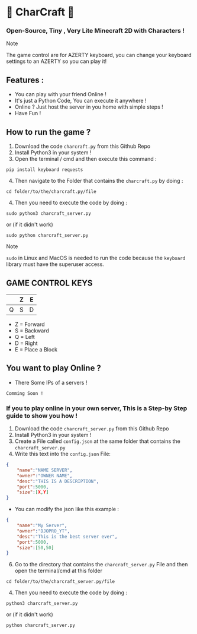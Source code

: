 # 🧱 CharCraft 🧱
### Open-Source, Tiny , Very Lite Minecraft 2D with Characters !

> [!NOTE]
> The game control are for AZERTY keyboard, you can change your keyboard settings to an AZERTY so you can play it!

## Features :
- You can play with your friend Online !
- It's just a Python Code, You can execute it anywhere !
- Online ? Just host the server in you home with simple steps !
- Have Fun !

## How to run the game ?
1. Download the code `charcraft.py` from this Github Repo
2. Install Python3 in your system !
3. Open the terminal / cmd and then execute this command :
```
pip install keyboard requests
```
4. Then navigate to the Folder that contains the `charcraft.py` by doing :
```
cd folder/to/the/charcraft.py/file
```
4. Then you need to execute the code by doing :
```
sudo python3 charcraft_server.py
```
or (if it didn't work)
```
sudo python charcraft_server.py
```
> [!NOTE]
> `sudo` in Linux and MacOS is needed to run the code because the `keyboard` library must have the superuser access.

## GAME CONTROL KEYS

|     | Z |  E | 
|-----|---|----|
| Q   | S | D  |
- Z = Forward  
- S = Backward
- Q = Left     
- D = Right    
- E = Place a Block

## You want to play Online ?
- There Some IPs of a servers !
```
Comming Soon !
```
### If you to play online in your own server, This is a Step-by Step guide to show you how !
1. Download the code `charcraft_server.py` from this Github Repo
2. Install Python3 in your system !
3. Create a File called `config.json` at the same folder that contains the `charcraft_server.py`
4. Write this text into the `config.json` File:
```json
{
    "name":"NAME SERVER",
    "owner":"OWNER NAME",
    "desc":"THIS IS A DESCRIPTION",
    "port":5000,
    "size":[X,Y]
}
```
- You can modify the json like this example :
```json
{
    "name":"My Server",
    "owner":"DJOPRO_YT",
    "desc":"This is the best server ever",
    "port":5000,
    "size":[50,50]
}
```
6. Go to the directory that contains the `charcraft_server.py` File and then open the terminal/cmd at this folder
```
cd folder/to/the/charcraft_server.py/file
```
4. Then you need to execute the code by doing :
```
python3 charcraft_server.py
```
or (if it didn't work)
```
python charcraft_server.py
```
